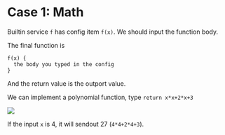 # Case 1: Math

Builtin service `f` has config item `f(x)`. We should input the function body.

The final function is 

```
f(x) {
  the body you typed in the config
}
```

And the return value is the outport value.

We can implement a polynomial function, type `return x*x+2*x+3`

![](./doc/pic/example/user_defined/fx1.jpg)

If the input `x` is 4, it will sendout 27 (`4*4+2*4+3`).